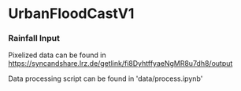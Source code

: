 # UrbanFloodCastV1

### Rainfall Input

Pixelized data can be found in https://syncandshare.lrz.de/getlink/fi8DyhtffyaeNgMR8u7dh8/output

Data processing script can be found in 'data/process.ipynb'

